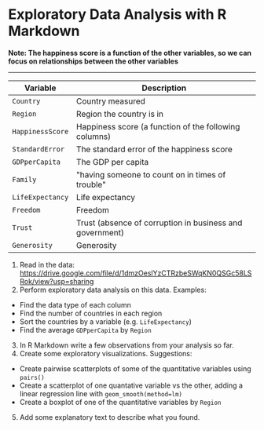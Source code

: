 # Exploratory Data Analysis with R Markdown

**Note: The happiness score is a function of the other variables, so we can focus on relationships between the other variables**

------
| Variable | Description |
--- | ---
| `Country` | Country measured|
| `Region` | Region the country is in|
| `HappinessScore` | Happiness score (a function of the following columns)|
| `StandardError` | The standard error of the happiness score |
| `GDPperCapita`| The GDP per capita |
| `Family` | "having someone to count on in times of trouble" |
| `LifeExpectancy` | Life expectancy |
| `Freedom` | Freedom |
| `Trust` | Trust (absence of corruption in business and government)|
| `Generosity` | Generosity|

1. Read in the data: https://drive.google.com/file/d/1dmzOeslYzCTRzbeSWqKN0QSGc58LSRok/view?usp=sharing
2. Perform exploratory data analysis on this data. Examples:
* Find the data type of each column
* Find the number of countries in each region
* Sort the countries by a variable (e.g. `LifeExpectancy`)
* Find the average `GDPperCapita` by `Region`
3. In R Markdown write a few observations from your analysis so far.
4. Create some exploratory visualizations. Suggestions:
* Create pairwise scatterplots of some of the quantitative variables using `pairs()`
* Create a scatterplot of one quantative variable vs the other, adding a linear regression line with `geom_smooth(method=lm)`
* Create a boxplot of one of the quantitative variables by `Region`
5. Add some explanatory text to describe what you found.

